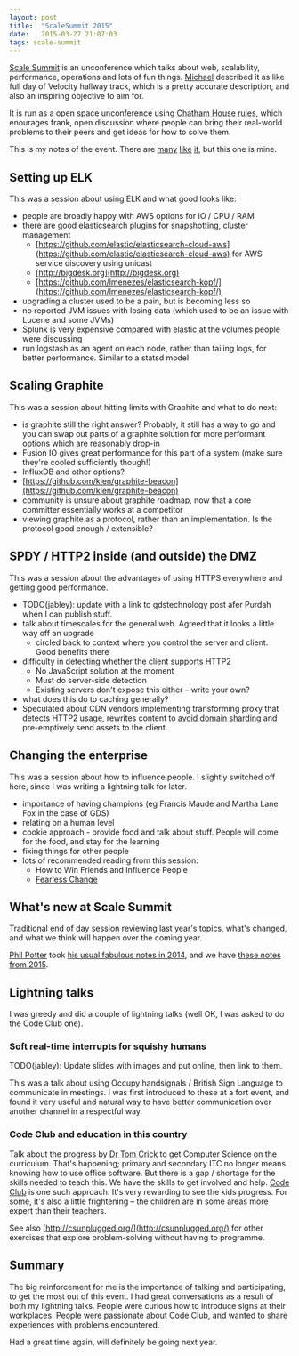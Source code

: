 ```yaml
---
layout: post
title:  "ScaleSummit 2015"
date:   2015-03-27 21:07:03
tags: scale-summit
---
```


[Scale Summit](http://www.scalesummit.org/) is an unconference which talks about web, scalability, performance, operations and lots of fun things. [Michael](https://twitter.com/bruntonspall) described it as like full day of Velocity hallway track, which is a pretty accurate description, and also an inspiring objective to aim for.

It is run as a open space unconference using [Chatham House rules](http://en.wikipedia.org/wiki/Chatham_House_Rule), which enourages frank, open discussion where people can bring their real-world problems to their peers and get ideas for how to solve them.

This is my notes of the event. There are [many](https://github.com/bazbremner/scalesummit-2015-notes) [like](http://tech.mattbostock.com/2015/03/28/scale-summit/) [it](http://www.annashipman.co.uk/jfdi/staying-technical.html), but this one is mine.

## Setting up ELK

This was a session about using ELK and what good looks like:

- people are broadly happy with AWS options for IO / CPU / RAM
- there are good elasticsearch plugins for snapshotting, cluster management
  - [https://github.com/elastic/elasticsearch-cloud-aws](https://github.com/elastic/elasticsearch-cloud-aws) for AWS service discovery using unicast
  - [http://bigdesk.org](http://bigdesk.org)
  - [https://github.com/lmenezes/elasticsearch-kopf/](https://github.com/lmenezes/elasticsearch-kopf/)
- upgrading a cluster used to be a pain, but is becoming less so
- no reported JVM issues with losing data (which used to be an issue with Lucene and some JVMs)
- Splunk is very expensive compared with elastic at the volumes people were discussing
- run logstash as an agent on each node, rather than tailing logs, for better performance. Similar to a statsd model

## Scaling Graphite

This was a session about hitting limits with Graphite and what to do next:

- is graphite still the right answer? Probably, it still has a way to go and you can swap out parts of a graphite solution for more performant options which are reasonably drop-in
- Fusion IO gives great performance for this part of a system (make sure they're cooled sufficiently though!)
- InfluxDB and other options?
- [https://github.com/klen/graphite-beacon](https://github.com/klen/graphite-beacon)
- community is unsure about graphite roadmap, now that a core committer essentially works at a competitor
- viewing graphite as a protocol, rather than an implementation. Is the protocol good enough / extensible?

## SPDY / HTTP2 inside (and outside) the DMZ

This was a session about the advantages of using HTTPS everywhere and getting good performance.

- TODO(jabley): update with a link to gdstechnology post afer Purdah when I can publish stuff.
- talk about timescales for the general web. Agreed that it looks a little way off an upgrade
  - circled back to context where you control the server and client. Good benefits there
- difficulty in detecting whether the client supports HTTP2
  - No JavaScript solution at the moment
  - Must do server-side detection
  - Existing servers don't expose this either – write your own?
- what does this do to caching generally?
- Speculated about CDN vendors implementing transforming proxy that detects HTTP2 usage, rewrites content to [avoid domain sharding](http://www.stevesouders.com/blog/2013/09/05/domain-sharding-revisited/) and pre-emptively send assets to the client.

## Changing the enterprise

This was a session about how to influence people. I slightly switched off here, since I was writing a lightning talk for later.

- importance of having champions (eg Francis Maude and Martha Lane Fox in the case of GDS)
- relating on a human level
- cookie approach - provide food and talk about stuff. People will come for the food, and stay for the learning
- fixing things for other people
- lots of recommended reading from this session:
  - How to Win Friends and Influence People
  - [Fearless Change](http://www.amazon.co.uk/Fearless-Change-patterns-introducing-ideas/dp/0201741571)

## What's new at Scale Summit

Traditional end of day session reviewing last year's topics, what's changed, and what we think will happen over the coming year.

[Phil Potter](https://twitter.com/philandstuff) took [his usual fabulous notes in 2014](https://gist.github.com/philandstuff/9684513#session-4-whats-changed-since-last-scale-camp), and we have [these notes from 2015](https://gist.github.com/SteveMarshall/1f2d733f2cb8dda330bc).

## Lightning talks

I was greedy and did a couple of lightning talks (well OK, I was asked to do the Code Club one).

### Soft real-time interrupts for squishy humans

TODO(jabley): Update slides with images and put online, then link to them.

This was a talk about using Occupy handsignals / British Sign Language to communicate in meetings. I was first introduced to these at a fort event, and found it very useful and natural way to have better communication over another channel in a respectful way.

### Code Club and education in this country

Talk about the progress by [Dr Tom Crick](https://twitter.com/drtomcrick) to get Computer Science on the curriculum. That's happening; primary and secondary ITC no longer means knowing how to use office software. But there is a gap / shortage for the skills needed to teach this. We have the skills to get involved and help. [Code Club](http://codeclub.org.uk/) is one such approach. It's very rewarding to see the kids progress. For some, it's also a little frightening – the children are in some areas more expert than their teachers.

See also [http://csunplugged.org/](http://csunplugged.org/) for other exercises that explore problem-solving without having to programme.


## Summary

The big reinforcement for me is the importance of talking and participating, to get the most out of this event. I had great conversations as a result of both my lightning talks. People were curious how to introduce signs at their workplaces. People were passionate about Code Club, and wanted to share experiences with problems encountered.

Had a great time again, will definitely be going next year.

